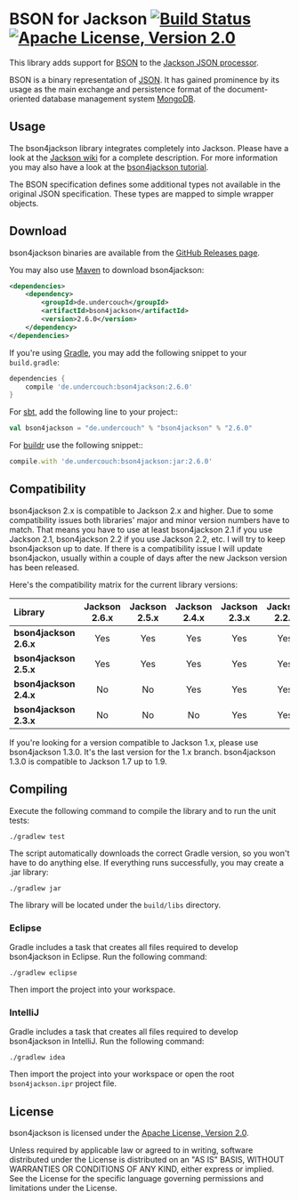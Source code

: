 # BSON for Jackson [![Build Status](https://travis-ci.org/michel-kraemer/bson4jackson.svg?branch=master)](https://travis-ci.org/michel-kraemer/bson4jackson) [![Apache License, Version 2.0](https://img.shields.io/badge/license-Apache--2.0-blue.svg)](http://www.apache.org/licenses/LICENSE-2.0)

This library adds support for [BSON](http://bsonspec.org) to the
[Jackson JSON processor](https://github.com/FasterXML/jackson).

BSON is a binary representation of [JSON](http://json.org/). It has
gained prominence by its usage as the main exchange and persistence
format of the document-oriented database management system
[MongoDB](http://www.mongodb.org).

## Usage

The bson4jackson library integrates completely into Jackson. Please have
a look at the [Jackson wiki](http://wiki.fasterxml.com/JacksonDocumentation)
for a complete description. For more information you may also have a
look at the [bson4jackson tutorial](http://www.michel-kraemer.com/binary-json-with-bson4jackson).

The BSON specification defines some additional types not available in
the original JSON specification. These types are mapped to simple
wrapper objects.

## Download

bson4jackson binaries are available from the
[GitHub Releases page](https://github.com/michel-kraemer/bson4jackson/releases>).

You may also use [Maven](http://maven.apache.org/) to download bson4jackson:

```xml
<dependencies>
    <dependency>
        <groupId>de.undercouch</groupId>
        <artifactId>bson4jackson</artifactId>
        <version>2.6.0</version>
    </dependency>
</dependencies>
```

If you're using [Gradle](http://www.gradle.org/), you may add the
following snippet to your `build.gradle`:

```gradle
dependencies {
    compile 'de.undercouch:bson4jackson:2.6.0'
}
```

For [sbt](http://code.google.com/p/simple-build-tool/),
add the following line to your project::

```sbt
val bson4jackson = "de.undercouch" % "bson4jackson" % "2.6.0"
```

For [buildr](http://buildr.apache.org/) use the following snippet::

```ruby
compile.with 'de.undercouch:bson4jackson:jar:2.6.0'
```

## Compatibility

bson4jackson 2.x is compatible to Jackson 2.x and higher. Due to some
compatibility issues both libraries' major and minor version numbers
have to match. That means you have to use at least bson4jackson 2.1
if you use Jackson 2.1, bson4jackson 2.2 if you use Jackson 2.2, etc.
I will try to keep bson4jackson up to date. If there is a compatibility
issue I will update bson4jackon, usually within a couple of days after
the new Jackson version has been released.

Here's the compatibility matrix for the current library versions:

Library                | Jackson 2.6.x | Jackson 2.5.x | Jackson 2.4.x | Jackson 2.3.x | Jackson 2.2.x
:----------------------|:-------------:|:-------------:|:-------------:|:-------------:|:-------------:
**bson4jackson 2.6.x** |      Yes      |      Yes      |      Yes      |      Yes      |      Yes      
**bson4jackson 2.5.x** |      Yes      |      Yes      |      Yes      |      Yes      |      Yes      
**bson4jackson 2.4.x** |      No       |      No       |      Yes      |      Yes      |      Yes      
**bson4jackson 2.3.x** |      No       |      No       |      No       |      Yes      |      Yes      

If you're looking for a version compatible to Jackson 1.x, please use
bson4jackson 1.3.0. It's the last version for the 1.x branch.
bson4jackson 1.3.0 is compatible to Jackson 1.7 up to 1.9.

## Compiling

Execute the following command to compile the library and to run the
unit tests:

    ./gradlew test

The script automatically downloads the correct Gradle version, so you
won't have to do anything else. If everything runs successfully, you
may create a .jar library:

    ./gradlew jar

The library will be located under the `build/libs` directory.

### Eclipse

Gradle includes a task that creates all files required to develop
bson4jackson in Eclipse. Run the following command:

    ./gradlew eclipse

Then import the project into your workspace.

### IntelliJ

Gradle includes a task that creates all files required to develop
bson4jackson in IntelliJ. Run the following command:

    ./gradlew idea

Then import the project into your workspace or open the root `bson4jackson.ipr`
project file.

## License

bson4jackson is licensed under the
[Apache License, Version 2.0](http://www.apache.org/licenses/LICENSE-2.0).

Unless required by applicable law or agreed to in writing, software
distributed under the License is distributed on an "AS IS" BASIS,
WITHOUT WARRANTIES OR CONDITIONS OF ANY KIND, either express or implied.
See the License for the specific language governing permissions and
limitations under the License.
